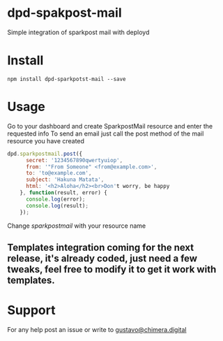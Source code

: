 # dpd-spakpost-mail
Simple integration of sparkpost mail with deployd

# Install 
`npm install dpd-sparkpotst-mail --save`

# Usage
Go to your dashboard and create SparkpostMail resource and enter the requested info
To send an email just call the post method of the mail resource you have created

```javascript
dpd.sparkpostmail.post({
      secret: '1234567890qwertyuiop',
      from: '"From Someone" <from@example.com>',
      to: 'to@example.com',
      subject: 'Hakuna Matata',
      html: '<h2>Aloha</h2><br>Don't worry, be happy
    }, function(result, error) {
      console.log(error);
      console.log(result);
    });
```
Change *sparkpostmail* with your resource name

## Templates integration coming for the next release, it's already coded, just need a few tweaks, feel free to modify it to get it work with templates.

# Support
For any help post an issue or write to gustavo@chimera.digital
